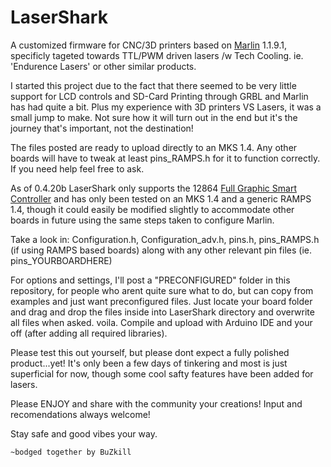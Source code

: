 # LaserShark
A customized firmware for CNC/3D printers based on [Marlin](https://github.com/MarlinFirmware/Marlin) 1.1.9.1, specificly tageted towards TTL/PWM driven lasers /w Tech Cooling. ie. 'Endurence Lasers' or other similar products.

I started this project due to the fact that there seemed to be very little support for LCD controls and SD-Card Printing through GRBL and Marlin has had quite a bit. Plus my experience with 3D printers VS Lasers, it was a small jump to make. Not sure how it will turn out in the end but it's the journey that's important, not the destination!

The files posted are ready to upload directly to an MKS 1.4. Any other boards will have to tweak at least pins_RAMPS.h for it to function correctly. If you need help feel free to ask.

As of 0.4.20b LaserShark only supports the 12864 [Full Graphic Smart Controller](https://reprap.org/wiki/RepRapDiscount_Full_Graphic_Smart_Controller) and has only been tested on an MKS 1.4 and a generic RAMPS 1.4, though it could easily be modified slightly to accommodate other boards in future using the same steps taken to configure Marlin.

Take a look in:
                    Configuration.h, 
                    Configuration_adv.h, 
                    pins.h,
                    pins_RAMPS.h (if using RAMPS based boards)
                    along with any other relevant pin files (ie. pins_YOURBOARDHERE)
 
For options and settings, I'll post a "PRECONFIGURED" folder in this repository, for people who arent quite sure what to do, but can copy from examples and just want preconfigured files. Just locate your board folder and drag and drop the files inside into LaserShark directory and overwrite all files when asked. voila. Compile and upload with Arduino IDE  and your off (after adding all required libraries).
  
Please test this out yourself, but please dont expect a fully polished product...yet! It's only been a few days of tinkering and most is just superficial for now, though some cool safty features have been added for lasers.

Please ENJOY and share with the community your creations! Input and recomendations always welcome!

Stay safe and good vibes your way.

    ~bodged together by BuZkill
 
